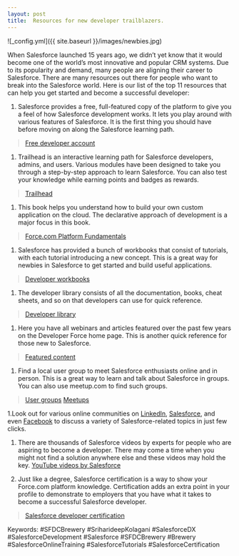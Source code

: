 ```yaml
---
layout: post
title:  Resources for new developer trailblazers.
---
```


![_config.yml]({{ site.baseurl }}/images/newbies.jpg)

When Salesforce launched 15 years ago, we didn’t yet know that it would become one of the world’s most innovative and popular CRM systems. Due to its popularity and demand, many people are aligning their career to Salesforce. There are many resources out there for people who want to break into the Salesforce world. Here is our list of the top 11 resources that can help you get started and become a successful developer:

1. Salesforce provides a free, full-featured copy of the platform to give you a feel of how Salesforce development works. It lets you play around with various features of Salesforce. It is the first thing you should have before moving on along the Salesforce learning path.
> [Free developer account](https://developer.salesforce.com/signup)

1. Trailhead is an interactive learning path for Salesforce developers, admins, and users. Various modules have been designed to take you through a step-by-step approach to learn Salesforce. You can also test your knowledge while earning points and badges as rewards.
> [Trailhead](https://trailhead.salesforce.com/)

1. This book helps you understand how to build your own custom application on the cloud. The declarative approach of development is a major focus in this book.
> [Force.com Platform Fundamentals](https://developer.salesforce.com/docs/atlas.en-us.fundamentals.meta/fundamentals/)

1. Salesforce has provided a bunch of workbooks that consist of tutorials, with each tutorial introducing a new concept. This is a great way for newbies in Salesforce to get started and build useful applications.
> [Developer workbooks](https://developer.salesforce.com/page/Force.com_workbook)

1. The developer library consists of all the documentation, books, cheat sheets, and so on that developers can use for quick reference.
> [Developer library](https://developer.salesforce.com/page/Force.com_Books)

1. Here you have all webinars and articles featured over the past few years on the Developer Force home page. This is another quick reference for those new to Salesforce.
> [Featured content](https://developer.salesforce.com/content/type/Webinar/)

1. Find a local user group to meet Salesforce enthusiasts online and in person. This is a great way to learn and talk about Salesforce in groups. You can also use meetup.com to find such groups.
> [User groups](https://success.salesforce.com/featuredGroups)  [Meetups](https://www.meetup.com/?_cookie-check=MRDeyMo1Tslm8QyG)

1.Look out for various online communities on [LinkedIn](https://www.linkedin.com/groups/3801982/profile), [Salesforce](https://developer.salesforce.com/forums/ForumsCategories), and even [Facebook](https://www.facebook.com/salesforcedevs) to discuss a variety of Salesforce-related topics in just few clicks.

1. There are thousands of Salesforce videos by experts for people who are aspiring to become a developer. There may come a time when you might not find a solution anywhere else and these videos may hold the key.
[YouTube videos by Salesforce](https://www.youtube.com/user/salesforce/videos?view=0&sort=p&flow=grid?&ab_channel=Salesforce)

1. Just like a degree, Salesforce certification is a way to show your Force.com platform knowledge. Certification adds an extra point in your profile to demonstrate to employers that you have what it takes to become a successful Salesforce developer.
> [Salesforce developer certification](http://certification.salesforce.com/developers)

Keywords: #SFDCBrewery #SriharideepKolagani #SalesforceDX #SalesforceDevelopment #Salesforce #SFDCBrewery #Brewery #SalesforceOnlineTraining #SalesforceTutorials #SalesforceCertification
